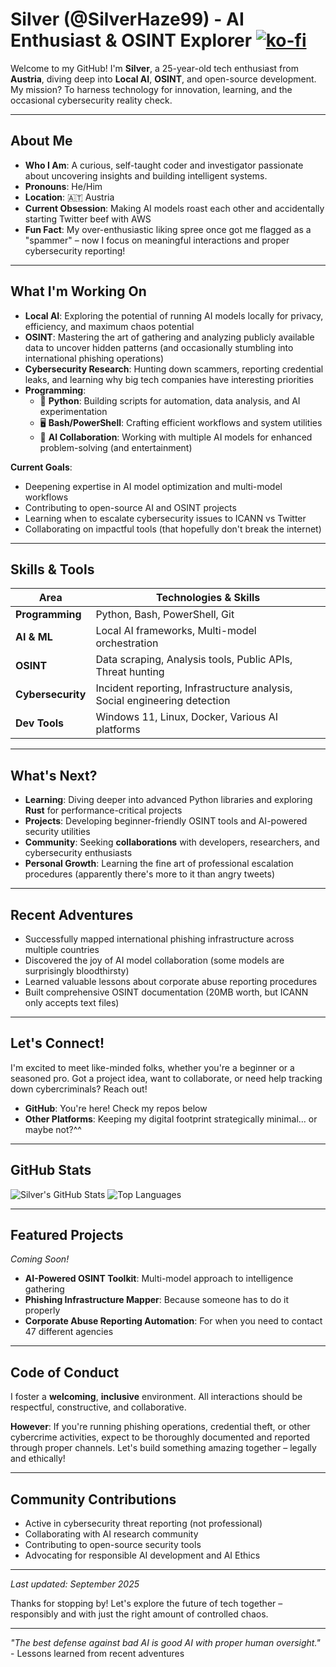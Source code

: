 # Silver (@SilverHaze99) - AI Enthusiast & OSINT Explorer   [![ko-fi](https://ko-fi.com/img/githubbutton_sm.svg)](https://ko-fi.com/C0C11JMLRG)

Welcome to my GitHub! I'm **Silver**, a 25-year-old tech enthusiast from **Austria**, diving deep into **Local AI**, **OSINT**, and open-source development. My mission? To harness technology for innovation, learning, and the occasional cybersecurity reality check.

---

## About Me
- **Who I Am**: A curious, self-taught coder and investigator passionate about uncovering insights and building intelligent systems.
- **Pronouns**: He/Him  
- **Location**: 🇦🇹 Austria
- **Current Obsession**: Making AI models roast each other and accidentally starting Twitter beef with AWS
- **Fun Fact**: My over-enthusiastic liking spree once got me flagged as a "spammer" – now I focus on meaningful interactions and proper cybersecurity reporting!

---

## What I'm Working On
- **Local AI**: Exploring the potential of running AI models locally for privacy, efficiency, and maximum chaos potential
- **OSINT**: Mastering the art of gathering and analyzing publicly available data to uncover hidden patterns (and occasionally stumbling into international phishing operations)
- **Cybersecurity Research**: Hunting down scammers, reporting credential leaks, and learning why big tech companies have interesting priorities
- **Programming**:
  - 🐍 **Python**: Building scripts for automation, data analysis, and AI experimentation
  - 🖥️ **Bash/PowerShell**: Crafting efficient workflows and system utilities
  - 🤖 **AI Collaboration**: Working with multiple AI models for enhanced problem-solving (and entertainment)

**Current Goals**:
- Deepening expertise in AI model optimization and multi-model workflows
- Contributing to open-source AI and OSINT projects  
- Learning when to escalate cybersecurity issues to ICANN vs Twitter
- Collaborating on impactful tools (that hopefully don't break the internet)

---

## Skills & Tools
| **Area**            | **Technologies & Skills**                        |
|--------------------|--------------------------------------------------|
| **Programming**    | Python, Bash, PowerShell, Git                   |
| **AI & ML**        | Local AI frameworks, Multi-model orchestration  |
| **OSINT**          | Data scraping, Analysis tools, Public APIs, Threat hunting |
| **Cybersecurity** | Incident reporting, Infrastructure analysis, Social engineering detection |
| **Dev Tools**      | Windows 11, Linux, Docker, Various AI platforms |

---

## What's Next?
- **Learning**: Diving deeper into advanced Python libraries and exploring **Rust** for performance-critical projects
- **Projects**: Developing beginner-friendly OSINT tools and AI-powered security utilities
- **Community**: Seeking **collaborations** with developers, researchers, and cybersecurity enthusiasts
- **Personal Growth**: Learning the fine art of professional escalation procedures (apparently there's more to it than angry tweets)

---

## Recent Adventures
- Successfully mapped international phishing infrastructure across multiple countries
- Discovered the joy of AI model collaboration (some models are surprisingly bloodthirsty)
- Learned valuable lessons about corporate abuse reporting procedures
- Built comprehensive OSINT documentation (20MB worth, but ICANN only accepts text files)

---

## Let's Connect!
I'm excited to meet like-minded folks, whether you're a beginner or a seasoned pro. Got a project idea, want to collaborate, or need help tracking down cybercriminals? Reach out!

-  **GitHub**: You're here! Check my repos below
-  **Other Platforms**: Keeping my digital footprint strategically minimal... or maybe not?^^ 

---

## GitHub Stats
![Silver's GitHub Stats](https://github-readme-stats.vercel.app/api?username=SilverHaze99&show_icons=true&theme=radical)
![Top Languages](https://github-readme-stats.vercel.app/api/top-langs/?username=SilverHaze99&layout=compact&theme=radical)

---

## Featured Projects
*Coming Soon!*
- **AI-Powered OSINT Toolkit**: Multi-model approach to intelligence gathering
- **Phishing Infrastructure Mapper**: Because someone has to do it properly
- **Corporate Abuse Reporting Automation**: For when you need to contact 47 different agencies

---

## Code of Conduct
I foster a **welcoming**, **inclusive** environment. All interactions should be respectful, constructive, and collaborative. 

**However**: If you're running phishing operations, credential theft, or other cybercrime activities, expect to be thoroughly documented and reported through proper channels. Let's build something amazing together – legally and ethically! 

---

## Community Contributions
- Active in cybersecurity threat reporting (not professional)
- Collaborating with AI research community
- Contributing to open-source security tools
- Advocating for responsible AI development and AI Ethics

---

*Last updated: September 2025*

Thanks for stopping by! Let's explore the future of tech together – responsibly and with just the right amount of controlled chaos. 

---

*"The best defense against bad AI is good AI with proper human oversight."* - Lessons learned from recent adventures
